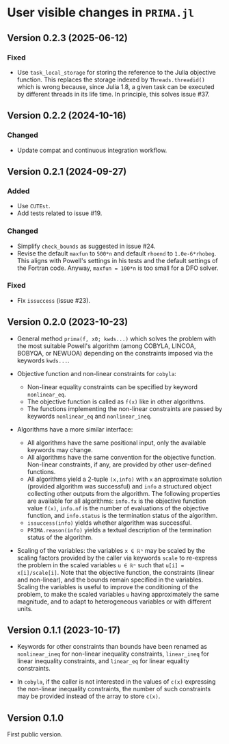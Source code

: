 # User visible changes in `PRIMA.jl`

## Version 0.2.3 (2025-06-12)

### Fixed

-  Use `task_local_storage` for storing the reference to the Julia objective function.
   This replaces the storage indexed by `Threads.threadid()` which is wrong because, since
   Julia 1.8, a given task can be executed by different threads in its life time. In
   principle, this solves issue #37.

## Version 0.2.2 (2024-10-16)

### Changed

- Update compat and continuous integration workflow.


## Version 0.2.1 (2024-09-27)

### Added

- Use `CUTEst`.
- Add tests related to issue #19.

### Changed

- Simplify `check_bounds` as suggested in issue #24.
- Revise the default `maxfun` to `500*n` and default `rhoend` to `1.0e-6*rhobeg`. This
  aligns with Powell's settings in his tests and the default settings of the Fortran code.
  Anyway, `maxfun = 100*n` is too small for a DFO solver.

### Fixed

- Fix `issuccess` (issue #23).


## Version 0.2.0 (2023-10-23)

- General method `prima(f, x0; kwds...)` which solves the problem with the most
  suitable Powell's algorithm (among COBYLA, LINCOA, BOBYQA, or NEWUOA)
  depending on the constraints imposed via the keywords `kwds...`.

- Objective function and non-linear constraints for `cobyla`:
  - Non-linear equality constraints can be specified by keyword `nonlinear_eq`.
  - The objective function is called as `f(x)` like in other algorithms.
  - The functions implementing the non-linear constraints are passed by
    keywords `nonlinear_eq` and `nonlinear_ineq`.

- Algorithms have a more similar interface:
  - All algorithms have the same positional input, only the available keywords
    may change.
  - All algorithms have the same convention for the objective function.
    Non-linear constraints, if any, are provided by other user-defined
    functions.
  - All algorithms yield a 2-tuple `(x,info)` with `x` an approximate solution
    (provided algorithm was successful) and `info` a structured object
    collecting other outputs from the algorithm. The following properties are
    available for all algorithms: `info.fx` is the objective function value
    `f(x)`, `info.nf` is the number of evaluations of the objective function,
    and `info.status` is the termination status of the algorithm.
  - `issuccess(info)` yields whether algorithm was successful.
  - `PRIMA.reason(info)` yields a textual description of the termination status
    of the algorithm.

- Scaling of the variables: the variables `x ∈ ℝⁿ` may be scaled by the scaling
  factors provided by the caller via keywords `scale` to re-express the problem
  in the scaled variables `u ∈ ℝⁿ` such that `u[i] = x[i]/scale[i]`. Note that
  the objective function, the constraints (linear and non-linear), and the
  bounds remain specified in the variables. Scaling the variables is useful to
  improve the conditioning of the problem, to make the scaled variables `u`
  having approximately the same magnitude, and to adapt to heterogeneous
  variables or with different units.

## Version 0.1.1 (2023-10-17)

- Keywords for other constraints than bounds have been renamed as
  `nonlinear_ineq` for non-linear inequality constraints, `linear_ineq` for
  linear inequality constraints, and `linear_eq` for linear equality
  constraints.

- In `cobyla`, if the caller is not interested in the values of `c(x)`
  expressing the non-linear inequality constraints, the number of such
  constraints may be provided instead of the array to store `c(x)`.

## Version 0.1.0

First public version.
